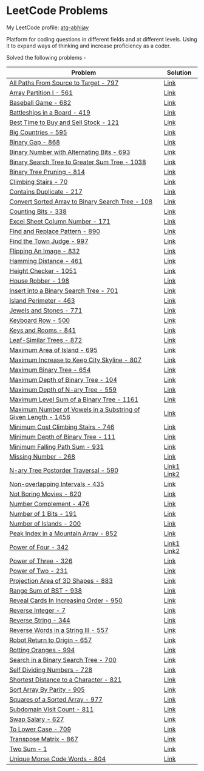 # LeetCode Problems

My LeetCode profile: [atg-abhijay](https://leetcode.com/atg-abhijay/)

Platform for coding questions in different fields and at different levels. Using it to expand ways of thinking and increase proficiency as a coder.

Solved the following problems -

| Problem       | Solution |
| --------------|----------|
| [All Paths From Source to Target - 797](https://leetcode.com/problems/all-paths-from-source-to-target/) | [Link](./all_paths_source_to_target_797.py)
| [Array Partition I - 561](https://leetcode.com/problems/array-partition-i/description/) | [Link](./array_partition_i_561.py)
| [Baseball Game - 682](https://leetcode.com/problems/baseball-game) | [Link](./baseball_game_682.py)
| [Battleships in a Board - 419](https://leetcode.com/problems/battleships-in-a-board) | [Link](./battleships_in_board_419.py)
| [Best Time to Buy and Sell Stock - 121](https://leetcode.com/problems/best-time-to-buy-and-sell-stock/) | [Link](./best_time_buy_sell_stock_121.py)
| [Big Countries - 595](https://leetcode.com/problems/big-countries/description/) | [Link](./big_countries_595.sql)
| [Binary Gap - 868](https://leetcode.com/problems/binary-gap/description/) | [Link](./binary_gap_868.py)
| [Binary Number with Alternating Bits - 693](https://leetcode.com/problems/binary-number-with-alternating-bits/) | [Link](./BinaryNumberAlternatingBits693.java)
| [Binary Search Tree to Greater Sum Tree - 1038](https://leetcode.com/problems/binary-search-tree-to-greater-sum-tree) | [Link](./BSTtoGreaterSumTree1038.java)
| [Binary Tree Pruning - 814](https://leetcode.com/problems/binary-tree-pruning) | [Link](./binary_tree_pruning_814.py)
| [Climbing Stairs - 70](https://leetcode.com/problems/climbing-stairs) | [Link](./ClimbingStairs70.java)
| [Contains Duplicate - 217](https://leetcode.com/problems/contains-duplicate/) | [Link](./contains_duplicate_217.py)
| [Convert Sorted Array to Binary Search Tree - 108](https://leetcode.com/problems/convert-sorted-array-to-binary-search-tree/) | [Link](./sorted_array_to_BST_108a.py)
| [Counting Bits - 338](https://leetcode.com/problems/counting-bits) | [Link](./CountingBits338.java)
| [Excel Sheet Column Number - 171](https://leetcode.com/problems/excel-sheet-column-number/) | [Link](./excel-sheet-column-number-171.py)
| [Find and Replace Pattern - 890](https://leetcode.com/problems/find-and-replace-pattern) | [Link](./find_and_replace_pattern_890.py)
| [Find the Town Judge - 997](https://leetcode.com/problems/find-the-town-judge/) | [Link](./find_the_town_judge_997.py)
| [Flipping An Image - 832](https://leetcode.com/problems/flipping-an-image/description/) | [Link](./flipping_image_832.py)
| [Hamming Distance - 461](https://leetcode.com/problems/hamming-distance/description/) | [Link](./hamming_distance_461.py)
| [Height Checker - 1051](https://leetcode.com/problems/height-checker) | [Link](./HeightChecker1051.java)
| [House Robber - 198](https://leetcode.com/problems/house-robber) | [Link](./HouseRobber198.java)
| [Insert into a Binary Search Tree - 701](https://leetcode.com/problems/insert-into-a-binary-search-tree/description/) | [Link](./insert_into_BST_701.py)
| [Island Perimeter - 463](https://leetcode.com/problems/island-perimeter) | [Link](./island_perimeter_463.py)
| [Jewels and Stones - 771](https://leetcode.com/problems/jewels-and-stones/description/) | [Link](./jewels_stones_771.py)
| [Keyboard Row - 500](https://leetcode.com/problems/keyboard-row/description/) | [Link](./keyboard_row_500.py)
| [Keys and Rooms - 841](https://leetcode.com/problems/keys-and-rooms/) | [Link](./keys_and_rooms_841.py)
| [Leaf-Similar Trees - 872](https://leetcode.com/problems/leaf-similar-trees) | [Link](./leaf_similar_trees_872.py)
| [Maximum Area of Island - 695](https://leetcode.com/problems/max-area-of-island/) | [Link](./max_area_of_island_695.py)
| [Maximum Increase to Keep City Skyline - 807](https://leetcode.com/problems/max-increase-to-keep-city-skyline/description/) | [Link](./keep_city_skyline_807.py)
| [Maximum Binary Tree - 654](https://leetcode.com/problems/maximum-binary-tree/description/) | [Link](./maximum_binary_tree_654.py)
| [Maximum Depth of Binary Tree - 104](https://leetcode.com/problems/maximum-depth-of-binary-tree/) | [Link](./max_depth_binary_tree_104.py)
| [Maximum Depth of N-ary Tree - 559](https://leetcode.com/problems/maximum-depth-of-n-ary-tree/) | [Link](max_depth_n-ary_tree_559.py)
| [Maximum Level Sum of a Binary Tree - 1161](https://leetcode.com/problems/maximum-level-sum-of-a-binary-tree) | [Link](./max_level_sum_binary_tree_1161.py)
| [Maximum Number of Vowels in a Substring of Given Length - 1456](https://leetcode.com/problems/maximum-number-of-vowels-in-a-substring-of-given-length/) | [Link](./max_vowels_in_substring_1456.py)
| [Minimum Cost Climbing Stairs - 746](https://leetcode.com/problems/min-cost-climbing-stairs) | [Link](./MinCostClimbingStairs746.java)
| [Minimum Depth of Binary Tree - 111](https://leetcode.com/problems/minimum-depth-of-binary-tree/) | [Link](min_depth_binary_tree_111.py)
| [Minimum Falling Path Sum - 931](https://leetcode.com/problems/minimum-falling-path-sum) | [Link](./MinFallingPathSum931.java)
| [Missing Number - 268](https://leetcode.com/problems/missing-number/) | [Link](./missing_number_268.py)
| [N-ary Tree Postorder Traversal - 590](https://leetcode.com/problems/n-ary-tree-postorder-traversal) | [Link1](./n-ary_tree_post_order_trav_590a.py) [Link2](n-ary_tree_post_order_trav_590b.py)
| [Non-overlapping Intervals - 435](https://leetcode.com/problems/non-overlapping-intervals/) | [Link](./non_overlapping_intervals_435.py)
| [Not Boring Movies - 620](https://leetcode.com/problems/not-boring-movies/description/) | [Link](./not_boring_movies_620.sql)
| [Number Complement - 476](https://leetcode.com/problems/number-complement/description/) | [Link](./number_complement_476.py)
| [Number of 1 Bits - 191](https://leetcode.com/problems/number-of-1-bits/) | [Link](./NumberOf1Bits191.java)
| [Number of Islands - 200](https://leetcode.com/problems/number-of-islands/) | [Link](./number_of_islands_200.py)
| [Peak Index in a Mountain Array - 852](https://leetcode.com/problems/peak-index-in-a-mountain-array/description/) | [Link](./peak_index_mountain_852.py)
| [Power of Four - 342](https://leetcode.com/problems/power-of-four/) | [Link1](./PowerOfFour342.java) [Link2](./power_of_four_342.py)
| [Power of Three - 326](https://leetcode.com/problems/power-of-three/) | [Link](./PowerOfThree326.java)
| [Power of Two - 231](https://leetcode.com/problems/power-of-two/) | [Link](./PowerOfTwo231.java)
| [Projection Area of 3D Shapes - 883](https://leetcode.com/problems/projection-area-of-3d-shapes/description/) | [Link](./projection_area_3d_shapes_883.py)
| [Range Sum of BST - 938](https://leetcode.com/problems/range-sum-of-bst) | [Link](./RangeSumBST938.java)
| [Reveal Cards In Increasing Order - 950](https://leetcode.com/problems/reveal-cards-in-increasing-order) | [Link](./RevealCardsIncOrder950.java)
| [Reverse Integer - 7](https://leetcode.com/problems/reverse-integer/description/) | [Link](./reverse_int_7.py)
| [Reverse String - 344](https://leetcode.com/problems/reverse-string/description/) | [Link](./reverse_string_344.py)
| [Reverse Words in a String III - 557](https://leetcode.com/problems/reverse-words-in-a-string-iii/description/) | [Link](./reverse_words_in_string_III_557.py)
| [Robot Return to Origin - 657](https://leetcode.com/problems/robot-return-to-origin/description/) | [Link](./robot_return_to_origin_657.py)
| [Rotting Oranges - 994](https://leetcode.com/problems/rotting-oranges/) | [Link](./rotting-oranges-994.py)
| [Search in a Binary Search Tree - 700](https://leetcode.com/problems/search-in-a-binary-search-tree) | [Link](./search_in_BST_700.py)
| [Self Dividing Numbers - 728](https://leetcode.com/problems/self-dividing-numbers/description/) | [Link](./self_dividing_nums_728.py)
| [Shortest Distance to a Character - 821](https://leetcode.com/problems/shortest-distance-to-a-character/description/) | [Link](./shortest_dist_to_char_821.py)
| [Sort Array By Parity - 905](https://leetcode.com/problems/sort-array-by-parity) | [Link](./sort_array_by_parity_905.py)
| [Squares of a Sorted Array - 977](https://leetcode.com/problems/squares-of-a-sorted-array) | [Link](./SquaresOfSortedArray977.java)
| [Subdomain Visit Count - 811](https://leetcode.com/problems/subdomain-visit-count/description/) | [Link](./subdomain_visit_count_811.py)
| [Swap Salary - 627](https://leetcode.com/problems/swap-salary/description/) | [Link](./swap_salary_627.sql)
| [To Lower Case - 709](https://leetcode.com/problems/to-lower-case/description/) | [Link](./to_lower_case_709.py)
| [Transpose Matrix - 867](https://leetcode.com/problems/transpose-matrix/description/) | [Link](./transpose_matrix_867.py)
| [Two Sum - 1](https://leetcode.com/problems/two-sum/) | [Link](./two_sum_1.py)
| [Unique Morse Code Words - 804](https://leetcode.com/problems/unique-morse-code-words/description/) | [Link](./unique_morse_code_words_804.py)
